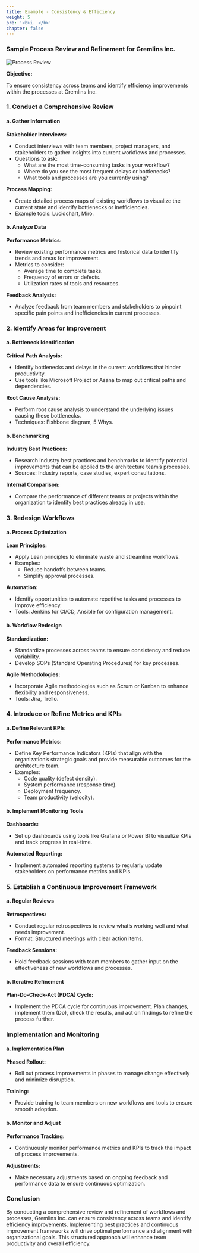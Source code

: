 ```yaml
---
title: Example - Consistency & Efficiency
weight: 5
pre: '<b>i. </b>'
chapter: false
---
```


### Sample Process Review and Refinement for Gremlins Inc.

![Process Review](images/gremlins-process.png)

**Objective:**

To ensure consistency across teams and identify efficiency improvements within the processes at Gremlins Inc.

### 1. Conduct a Comprehensive Review

#### a. Gather Information

**Stakeholder Interviews:**
- Conduct interviews with team members, project managers, and stakeholders to gather insights into current workflows and processes.
- Questions to ask:
  - What are the most time-consuming tasks in your workflow?
  - Where do you see the most frequent delays or bottlenecks?
  - What tools and processes are you currently using?

**Process Mapping:**
- Create detailed process maps of existing workflows to visualize the current state and identify bottlenecks or inefficiencies.
- Example tools: Lucidchart, Miro.

#### b. Analyze Data

**Performance Metrics:**
- Review existing performance metrics and historical data to identify trends and areas for improvement.
- Metrics to consider:
  - Average time to complete tasks.
  - Frequency of errors or defects.
  - Utilization rates of tools and resources.

**Feedback Analysis:**
- Analyze feedback from team members and stakeholders to pinpoint specific pain points and inefficiencies in current processes.

### 2. Identify Areas for Improvement

#### a. Bottleneck Identification

**Critical Path Analysis:**
- Identify bottlenecks and delays in the current workflows that hinder productivity.
- Use tools like Microsoft Project or Asana to map out critical paths and dependencies.

**Root Cause Analysis:**
- Perform root cause analysis to understand the underlying issues causing these bottlenecks.
- Techniques: Fishbone diagram, 5 Whys.

#### b. Benchmarking

**Industry Best Practices:**
- Research industry best practices and benchmarks to identify potential improvements that can be applied to the architecture team’s processes.
- Sources: Industry reports, case studies, expert consultations.

**Internal Comparison:**
- Compare the performance of different teams or projects within the organization to identify best practices already in use.

### 3. Redesign Workflows

#### a. Process Optimization

**Lean Principles:**
- Apply Lean principles to eliminate waste and streamline workflows.
- Examples:
  - Reduce handoffs between teams.
  - Simplify approval processes.

**Automation:**
- Identify opportunities to automate repetitive tasks and processes to improve efficiency.
- Tools: Jenkins for CI/CD, Ansible for configuration management.

#### b. Workflow Redesign

**Standardization:**
- Standardize processes across teams to ensure consistency and reduce variability.
- Develop SOPs (Standard Operating Procedures) for key processes.

**Agile Methodologies:**
- Incorporate Agile methodologies such as Scrum or Kanban to enhance flexibility and responsiveness.
- Tools: Jira, Trello.

### 4. Introduce or Refine Metrics and KPIs

#### a. Define Relevant KPIs

**Performance Metrics:**
- Define Key Performance Indicators (KPIs) that align with the organization’s strategic goals and provide measurable outcomes for the architecture team.
- Examples:
  - Code quality (defect density).
  - System performance (response time).
  - Deployment frequency.
  - Team productivity (velocity).

#### b. Implement Monitoring Tools

**Dashboards:**
- Set up dashboards using tools like Grafana or Power BI to visualize KPIs and track progress in real-time.

**Automated Reporting:**
- Implement automated reporting systems to regularly update stakeholders on performance metrics and KPIs.

### 5. Establish a Continuous Improvement Framework

#### a. Regular Reviews

**Retrospectives:**
- Conduct regular retrospectives to review what’s working well and what needs improvement.
- Format: Structured meetings with clear action items.

**Feedback Sessions:**
- Hold feedback sessions with team members to gather input on the effectiveness of new workflows and processes.

#### b. Iterative Refinement

**Plan-Do-Check-Act (PDCA) Cycle:**
- Implement the PDCA cycle for continuous improvement. Plan changes, implement them (Do), check the results, and act on findings to refine the process further.

### Implementation and Monitoring

#### a. Implementation Plan

**Phased Rollout:**
- Roll out process improvements in phases to manage change effectively and minimize disruption.

**Training:**
- Provide training to team members on new workflows and tools to ensure smooth adoption.

#### b. Monitor and Adjust

**Performance Tracking:**
- Continuously monitor performance metrics and KPIs to track the impact of process improvements.

**Adjustments:**
- Make necessary adjustments based on ongoing feedback and performance data to ensure continuous optimization.

### Conclusion

By conducting a comprehensive review and refinement of workflows and processes, Gremlins Inc. can ensure consistency across teams and identify efficiency improvements. Implementing best practices and continuous improvement frameworks will drive optimal performance and alignment with organizational goals. This structured approach will enhance team productivity and overall efficiency.
